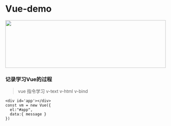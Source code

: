 # Vue-demo
<!-- ![vue](https://cn.vuejs.org/images/logo.svg "vue") -->
<img src=https://cn.vuejs.org/images/logo.svg  width=100% height=150 />

### 记录学习Vue的过程
> vue 指令学习
>v-text  v-html  v-bind

```
<div id='app'></div>
const vm = new Vue({
  el:"#app",
  data:{ message }
})